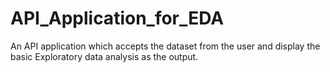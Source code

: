 # API_Application_for_EDA
An  API application which accepts the dataset from the user and display the basic Exploratory data analysis as the output.
